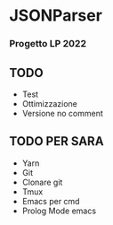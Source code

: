 # JSONParser

### Progetto LP 2022


## TODO

- Test
- Ottimizzazione
- Versione no comment

## TODO PER SARA

- Yarn
- Git
- Clonare git
- Tmux
- Emacs per cmd
- Prolog Mode emacs

